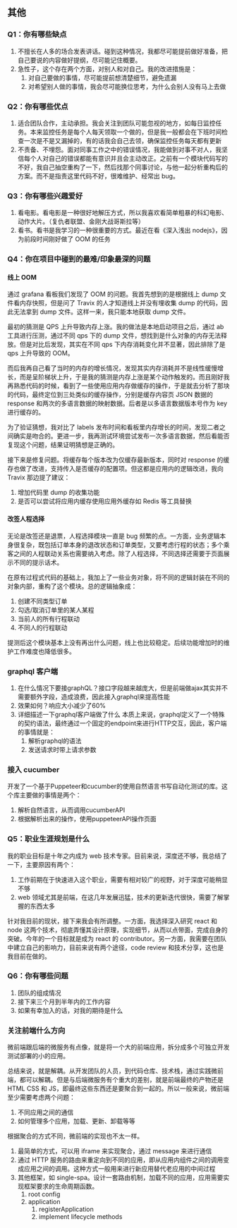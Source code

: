 ## 其他

### Q1：你有哪些缺点

1. 不擅长在人多的场合发表讲话。碰到这种情况，我都尽可能提前做好准备，把自己要说的内容做好提纲，尽可能记住概要。
2. 急性子，这个存在两个方面，对别人和对自己。我的改进措施是：
    1. 对自己要做的事情，尽可能提前想清楚细节，避免遗漏
    2. 对希望别人做的事情，我会尽可能换位思考，为什么会别人没有马上去做

### Q2：你有哪些优点

1. 适合团队合作，主动承担。我会关注到团队可能忽视的地方，如每日监控任务。本来监控任务是每个人每天领取一个做的，但是我一般都会在下班时间检查一次是不是又漏掉的，有的话我会自己去领，确保监控任务每天都有更新
2. 不责备、不埋怨。面对同事工作之中的错误情况，我能做到对事不对人，我坚信每个人对自己的错误都能有意识并且会主动改正。之前有一个模块代码写的不好，我自己抽空重构了一下，然后找那个同事讨论，与他一起分析重构后的方案。而不是指责这里代码不好，很难维护、经常出 bug。

### Q3：你有哪些兴趣爱好

1. 看电影。看电影是一种很好地解压方式，所以我喜欢看简单粗暴的科幻电影、动作大片。（复仇者联盟、金刚大战哥斯拉等）
2. 看书。看书是我学习的一种很重要的方式。最近在看《深入浅出 nodejs》，因为前段时间刚好做了 OOM 的任务

### Q4：你在项目中碰到的最难/印象最深的问题

#### 线上 OOM

通过 grafana 看板我们发现了 OOM 的问题。我首先想到的是根据线上 dump 文件看内存快照，但是问了 Travix 的人才知道线上并没有埋收集 dump 的代码，因此无法拿到 dump 文件。这样一来，我只能本地获取 dump 文件。

最初的猜测是 QPS 上升导致内存上涨。我的做法是本地启动项目之后，通过 ab 工具进行压测，通过不同 qps 下的 dump 文件，想找到是什么对象的内存无法释放。但是对比后发现，其实在不同 qps 下内存消耗变化并不显著，因此排除了是 qps 上升导致的 OOM。

而后我再自己看了当时的内存的增长情况，发现其实内存消耗并不是线性缓慢增长，而是呈阶梯状上升，于是我的猜测是内存上涨是某个动作触发的。而且刚好我再熟悉代码的时候，看到了一些使用应用内存做缓存的操作，于是就去分析了那块的代码，最终定位到三处类似的缓存操作，分别是缓存内容页 JSON 数据的 response 和两次的多语言数据的映射数据。后者是以多语言数据版本号作为 key 进行缓存的。

为了验证猜想，我对比了 labels 发布时间和看板里内存增长的时间，发现二者之间确实是吻合的。更进一步，我再测试环境尝试发布一次多语言数据，然后看能否复现这个问题，结果证明猜想是正确的。

接下来是修复问题。将缓存每个版本改为仅缓存最新版本，同时对 response 的缓存也做了改进，支持传入是否缓存的配置项。但这都是应用内的逻辑改进，我向 Travix 那边提了建议：

1. 增加代码里 dump 的收集功能
2. 是否可以尝试将应用内缓存使用应用外缓存如 Redis 等工具替换

#### 改签人程选择

无论是改签还是退票，人程选择模块一直是 bug 频繁的点。一方面，业务逻辑本身很复杂，既包括订单本身的退改状态和订单类型，又要考虑行程的状态；多个乘客之间的人程联动关系也需要纳入考虑。除了人程选择，不同选择还需要于页面展示不同的提示话术。

在原有过程式代码的基础上，我加上了一些业务对象，将不同的逻辑封装在不同的对象内部，重构了这个模块。总的逻辑抽象成：

1. 创建不同类型订单
2. 勾选/取消订单里的某人某程
3. 当前人的所有行程联动
4. 不同人的行程联动

提测后这个模块基本上没有再出什么问题，线上也比较稳定。后续功能增加时的维护工作难度也降低很多。

### graphql 客户端
1. 在什么情况下要接graphQL？接口字段越来越庞大，但是前端做ajax其实并不需要额外字段，造成浪费，因此接入graphql来提高性能
2. 效果如何？响应大小减少了60%
3. 详细描述一下graphql客户端做了什么
本质上来说，graphql定义了一个特殊的契约语法，最终通过一个固定的endpoint来进行HTTP交互，因此，客户端的事情就是：
    1. 解析graphql的语法
    2. 发送请求时带上请求参数

### 接入 cucumber
开发了一个基于Puppeteer和cucumber的使用自然语言书写自动化测试的库。这个库主要做的事情是两个：
1. 解析自然语言，从而调用cucumberAPI
2. 根据解析出来的操作，使用puppeteerAPI操作页面


### Q5：职业生涯规划是什么

我的职业目标是十年之内成为 web 技术专家。目前来说，深度还不够，我总结了一下，主要原因有两个：

1. 工作前期在于快速进入这个职业，需要有相对较广的视野，对于深度可能稍显不够
2. web 领域尤其是前端，在这几年发展迅猛，技术的更新迭代很快，需要了解掌握的东西太多

针对我目前的现状，接下来我会有所调整。一方面，我选择深入研究 react 和 node 这两个技术，彻底弄懂其设计原理，实现细节，从而以点带面，完成自身的突破。今年的一个目标就是成为 react 的 contributor。另一方面，我需要在团队中建立自己的影响力，目前来说有两个途径，code review 和技术分享，这也是我目前在做的。

### Q6：你有哪些问题

1. 团队的组成情况
2. 接下来三个月到半年内的工作内容
3. 如果有幸加入的话，对我的期待是什么

### **关注前端什么方向**

微前端跟后端的微服务有点像，就是将一个大的前端应用，拆分成多个可独立开发测试部署的小的应用。

总结来说，就是解耦。从开发团队的人员，到代码仓库、技术栈，通过实践微前端，都可以解耦。但是与后端微服务有个重大的差别，就是前端最终的产物还是 HTML CSS 和 JS，即最终这些东西还是要聚合到一起的。所以一般来说，微前端至少需要考虑两个问题：

1. 不同应用之间的通信
2. 如何管理多个应用，加载、更新、卸载等等

根据聚合的方式不同，微前端的实现也不太一样。

1. 最简单的方式，可以用 iframe 来实现聚合，通过 message 来进行通信
2. 通过 HTTP 服务的路由来重定向到不同的应用，即从应用内组件之间的调用变成应用之间的调用。这种方式一般用来进行新应用替代老应用的中间过程
3. 其他框架，如 single-spa。设计一套路由机制，加载不同的应用，应用需要实现框架要求的生命周期函数。
    1. root config
    2. application
        1. registerApplication
        2. implement lifecycle methods
